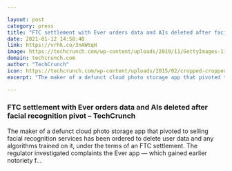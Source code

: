 ```yaml
---

layout: post
category: press
title: "FTC settlement with Ever orders data and AIs deleted after facial recognition pivot"
date: 2021-01-12 14:58:40
link: https://vrhk.co/3nAWtqH
image: https://techcrunch.com/wp-content/uploads/2019/11/GettyImages-1167845607.jpg?w=711
domain: techcrunch.com
author: "TechCrunch"
icon: https://techcrunch.com/wp-content/uploads/2015/02/cropped-cropped-favicon-gradient.png?w=180
excerpt: "The maker of a defunct cloud photo storage app that pivoted to selling facial recognition services has been ordered to delete user data and any algorithms trained on it, under the terms of an FTC settlement. The regulator investigated complaints the Ever app — which gained earlier notoriety f…"

---
```


### FTC settlement with Ever orders data and AIs deleted after facial recognition pivot – TechCrunch

The maker of a defunct cloud photo storage app that pivoted to selling facial recognition services has been ordered to delete user data and any algorithms trained on it, under the terms of an FTC settlement. The regulator investigated complaints the Ever app — which gained earlier notoriety f…